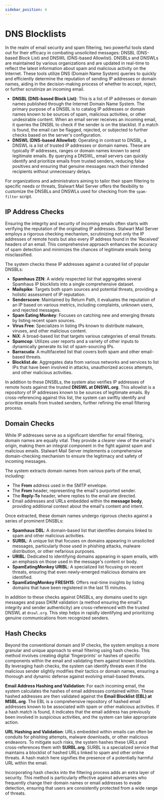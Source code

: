 ```yaml
---
sidebar_position: 4
---
```


# DNS Blocklists

In the realm of email security and spam filtering, two powerful tools stand out for their efficacy in combating unsolicited messages: DNSBL (DNS-based Block List) and DNSWL (DNS-based Allowlist). DNSBLs and DNSWLs are maintained by various organizations and are updated in real-time to reflect the latest information about spam and malicious activity on the Internet. These tools utilize DNS (Domain Name System) queries to quickly and efficiently determine the reputation of sending IP addresses or domain names, aiding in the decision-making process of whether to accept, reject, or further scrutinize an incoming email.

- **DNSBL (DNS-based Block List)**: This is a list of IP addresses or domain names published through the Internet Domain Name System. The primary purpose of a DNSBL is to catalog IP addresses or domain names known to be sources of spam, malicious activities, or other undesirable content. When an email server receives an incoming email, it queries the DNSBL to check if the sender is on the blacklist. If a match is found, the email can be flagged, rejected, or subjected to further checks based on the server's configuration.
- **DNSWL (DNS-based Allowlist)**: Operating in contrast to DNSBL, a DNSWL is a list of trusted IP addresses or domain names. These are typically IP addresses, ranges or domain names known to send legitimate emails. By querying a DNSWL, email servers can quickly identify and prioritize emails from trusted senders, reducing false positives and ensuring that genuine messages reach their intended recipients without unnecessary delays.

For organizations and administrators aiming to tailor their spam filtering to specific needs or threats, Stalwart Mail Server offers the flexibility to customize the DNSBLs and DNSWLs used for checking from the `spam-filter` script.

## IP Address Checks

Ensuring the integrity and security of incoming emails often starts with verifying the reputation of the originating IP addresses. Stalwart Mail Server employs a rigorous checking mechanism, scrutinizing not only the IP addresses of remote hosts but also every IP address found in the 'Received' headers of an email. This comprehensive approach enhances the accuracy of spam detection and minimizes the chances of legitimate emails being misclassified.

The system checks these IP addresses against a curated list of popular DNSBLs:

- **Spamhaus ZEN**: A widely respected list that aggregates several Spamhaus IP blocklists into a single comprehensive dataset.
- **Mailspike**: Targets both spam sources and potential threats, providing a holistic assessment of IP reputation.
- **Senderscore**: Maintained by Return Path, it evaluates the reputation of an IP based on various metrics, including complaints, unknown users, and rejected messages.
- **Spam Eating Monkey**: Focuses on catching new and emerging threats by listing recent spam sources.
- **Virus Free**: Specializes in listing IPs known to distribute malware, viruses, and other malicious content.
- **NiX**: A broad-based list that targets various categories of email threats.
- **Spamcop**: Utilizes user reports and a variety of other inputs to dynamically generate its list of spam-sourcing IPs.
- **Barracuda**: A multifaceted list that covers both spam and other email-based threats.
- **Blocklist.de**: Aggregates data from various networks and services to list IPs that have been involved in attacks, unauthorized access attempts, and other malicious activities.

In addition to these DNSBLs, the system also verifies IP addresses of remote hosts against the trusted **DNSWL at DNSWL.org**. This allowlist is a repository of IP addresses known to be sources of legitimate emails. By cross-referencing against this list, the system can swiftly identify and prioritize emails from trusted senders, further refining the email filtering process.

## Domain Checks

While IP addresses serve as a significant identifier for email filtering, domain names are equally vital. They provide a clearer view of the email's origin, making them an integral component in the fight against spam and malicious emails. Stalwart Mail Server implements a comprehensive domain-checking mechanism to ensure the legitimacy and safety of incoming messages.

The system extracts domain names from various parts of the email, including:

- The **From** address used in the SMTP envelope.
- The **From** header, representing the email's purported sender.
- The **Reply-To** header, where replies to the email are directed.
- Email addresses and URLs embedded within the **message body**, providing additional context about the email's content and intent.

Once extracted, these domain names undergo rigorous checks against a series of prominent DNSBLs:

- **Spamhaus DBL**: A domain-based list that identifies domains linked to spam and other malicious activities.
- **SURBL**: A unique list that focuses on domains appearing in unsolicited messages, particularly those used in phishing attacks, malware distribution, or other nefarious purposes.
- **URIBL**: Dedicated to identifying domains appearing in spam emails, with an emphasis on those used in the message's content or body.
- **SpamEatingMonkey URIBL**: A specialized list focusing on recent threats, ensuring that even newly-emerged malicious domains are identified.
- **SpamEatingMonkey FRESH15**: Offers real-time insights by listing domains that have been registered in the last 15 minutes.

In addition to these checks against DNSBLs, any domains used to sign messages and pass DKIM validation (a method ensuring the email's integrity and sender authenticity) are cross-referenced with the trusted DNSWL at `dnswl.org`. This step helps in rapidly identifying and prioritizing genuine communications from recognized senders.

## Hash Checks

Beyond the conventional domain and IP checks, the system employs a more granular and unique approach to email filtering using hash checks. This method involves creating digital 'fingerprints' or hashes of specific components within the email and validating them against known blocklists. By leveraging hash checks, the system can identify threats even if the malicious sender slightly modifies their tactics or domain names, ensuring a thorough and dynamic defense against evolving email-based threats.

**Email Address Hashing and Validation**: For each incoming email, the system calculates the hashes of email addresses contained within. These hashed addresses are then validated against the **Email Blocklist (EBL) at MSBL.org**. The EBL is a comprehensive repository of hashed email addresses known to be associated with spam or other malicious activities. If a hash match is found, it indicates that the email address has previously been involved in suspicious activities, and the system can take appropriate action.

**URL Hashing and Validation**: URLs embedded within emails can often be conduits for phishing attempts, malware downloads, or other malicious endeavors. To mitigate such risks, the system hashes these URLs and cross-references them with **SURBL.org**. SURBL is a specialized service that maintains a blocklist of hashed URLs linked to spam and other online threats. A hash match here signifies the presence of a potentially harmful URL within the email.

Incorporating hash checks into the filtering process adds an extra layer of security. This method is particularly effective against adversaries who frequently change their domain names or email addresses to evade detection, ensuring that users are consistently protected from a wide range of threats.